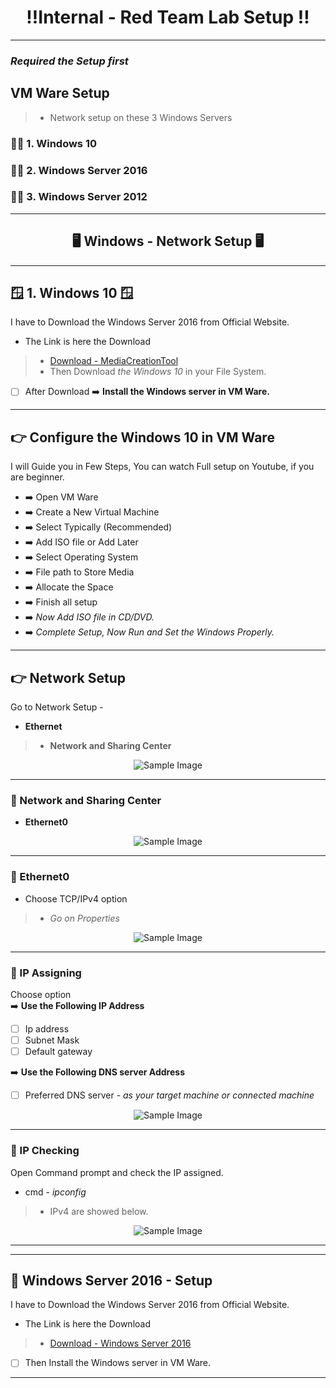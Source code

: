 <h1 align="center">‼️Internal - Red Team Lab Setup ‼️</h1>

---
### *Required the Setup first*
## VM Ware Setup
> - Network setup on these 3 Windows Servers

### 👨‍💻 1. Windows 10
### 👨‍💻 2. Windows Server 2016
### 👨‍💻 3. Windows Server 2012

---
<h2 align="center"> 🖥️ Windows - Network Setup 🖥️</h2>

---
## 🪟 1. Windows 10 🪟
I have to Download the Windows Server 2016 from Official Website.

- The Link is here the Download
> - [ Download - MediaCreationTool ](https://www.microsoft.com/en-us/evalcenter/download-windows-server-2016)
> - Then Download *the Windows 10* in your File System.
- [ ] After Download ➡️ **Install the Windows server in VM Ware.**

---
## 👉 Configure the Windows 10 in VM Ware
I will Guide you in Few Steps, You can watch Full setup on Youtube, if you are beginner.

- ➡️ Open VM Ware
- ➡️ Create a New Virtual Machine
- ➡️ Select Typically (Recommended)
- ➡️ Add ISO file or Add Later
- ➡️ Select Operating System
- ➡️ File path to Store Media
- ➡️ Allocate the Space
- ➡️ Finish all setup
- ➡️ *Now Add ISO file in CD/DVD.*
- ➡️ *Complete Setup, Now Run and Set the Windows Properly.*

---
## 👉 Network Setup 
Go to Network Setup - 

- **Ethernet**
> - **Network and Sharing Center**
  
<div style="text-align: center;"><img src="https://github.com/Nikunj-Sahani/CRTA--Certified_Red_Team_Analyst/blob/main/Study%20Material/Images/In-10-1.png" alt="Sample Image"></div>

---
### 💁 Network and Sharing Center
- **Ethernet0**

<div style="text-align: center;"><img src="https://github.com/Nikunj-Sahani/CRTA--Certified_Red_Team_Analyst/blob/main/Study%20Material/Images/In-10-2.png" alt="Sample Image"></div>

---
### 💁 Ethernet0
- Choose TCP/IPv4 option
> - *Go on Properties*

<div style="text-align: center;"><img src="https://github.com/Nikunj-Sahani/CRTA--Certified_Red_Team_Analyst/blob/main/Study%20Material/Images/In-10-3.png" alt="Sample Image"></div>

---
### 💁 IP Assigning
Choose option  
➡️ **Use the Following IP Address**

- [ ] Ip address
- [ ] Subnet Mask
- [ ] Default gateway

➡️ **Use the Following DNS server Address**
- [ ] Preferred DNS server - *as your target machine or connected machine*
      
<div style="text-align: center;"><img src="https://github.com/Nikunj-Sahani/CRTA--Certified_Red_Team_Analyst/blob/main/Study%20Material/Images/In-10-4.png" alt="Sample Image"></div>

---
### 💁 IP Checking
Open Command prompt and check the IP assigned.
- cmd - *ipconfig*
 > - IPv4 are showed below.

<div style="text-align: center;"><img src="https://github.com/Nikunj-Sahani/CRTA--Certified_Red_Team_Analyst/blob/main/Study%20Material/Images/In-10-5.png" alt="Sample Image"></div>

---
---




## 🚀 Windows Server 2016 - Setup
I have to Download the Windows Server 2016 from Official Website.

- The Link is here the Download
> - [ Download - Windows Server 2016 ](https://www.microsoft.com/en-us/evalcenter/download-windows-server-2016)

- [ ] Then Install the Windows server in VM Ware.

---

